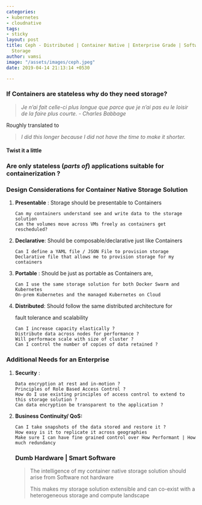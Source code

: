 ```yaml
---
categories:
- kubernetes
- cloudnative
tags:
- sticky
layout: post
title: Ceph - Distributed | Container Native | Enterprise Grade | Software Defined
  Storage
author: vamsi
image: "/assets/images/ceph.jpeg"
date: 2019-04-14 21:13:14 +0530

---
```

### If Containers are stateless why do they need storage?

> _Je n’ai fait celle-ci plus longue que parce que je n’ai pas eu le loisir de la faire plus courte. - Charles Babbage_

Roughly translated to 

> _I did this longer because I did not have the time to make it shorter._

#### Twist it a little 

### Are only stateless (_parts of_) applications suitable for containerization ?

### Design Considerations for Container Native Storage Solution

1. **Presentable** : Storage should be presentable to Containers

       Can my containers understand see and write data to the storage solution
       Can the volumes move across VMs freely as containers get rescheduled?
2. **Declarative**: Should be composable/declarative just like Containers

       Can I define a YAML file / JSON File to provision storage
       Declarative file that allows me to provision storage for my containers
3. **Portable** : Should be just as portable as Containers are,

       Can I use the same storage solution for both Docker Swarm and Kubernetes
       On-prem Kubernetes and the managed Kubernetes on Cloud
4. **Distributed**: Should follow the same distributed architecture for

   fault tolerance and scalability

       Can I increase capacity elastically ?
       Distribute data across nodes for performance ?
       Will performace scale with size of cluster ?
       Can I control the number of copies of data retained ?

### Additional Needs for an Enterprise

1. **Security** :

       Data encryption at rest and in-motion ?
       Principles of Role Based Access Control ?
       How do I use existing principles of access control to extend to this storage solution ?
       Can data encryption be transparent to the application ?
2. **Business Continuity/ QoS:**

       Can I take snapshots of the data stored and restore it ?
       How easy is it to replicate it across geographies 
       Make sure I can have fine grained control over How Performant | How much redundancy

   ### Dumb Hardware | Smart Software

   > The intelligence of my container native storage solution should arise from Software not hardware  
   >
   > This makes my storage solution extensible and can co-exist with a heterogeneous storage and compute landscape